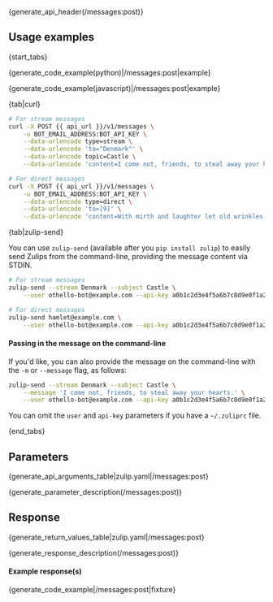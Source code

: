 {generate_api_header(/messages:post)}

## Usage examples

{start_tabs}

{generate_code_example(python)|/messages:post|example}

{generate_code_example(javascript)|/messages:post|example}

{tab|curl}

```bash
# For stream messages
curl -X POST {{ api_url }}/v1/messages \
    -u BOT_EMAIL_ADDRESS:BOT_API_KEY \
    --data-urlencode type=stream \
    --data-urlencode 'to="Denmark"' \
    --data-urlencode topic=Castle \
    --data-urlencode 'content=I come not, friends, to steal away your hearts.'

# For direct messages
curl -X POST {{ api_url }}/v1/messages \
    -u BOT_EMAIL_ADDRESS:BOT_API_KEY \
    --data-urlencode type=direct \
    --data-urlencode 'to=[9]' \
    --data-urlencode 'content=With mirth and laughter let old wrinkles come.'
```

{tab|zulip-send}

You can use `zulip-send`
(available after you `pip install zulip`) to easily send Zulips from
the command-line, providing the message content via STDIN.

```bash
# For stream messages
zulip-send --stream Denmark --subject Castle \
    --user othello-bot@example.com --api-key a0b1c2d3e4f5a6b7c8d9e0f1a2b3c4d5

# For direct messages
zulip-send hamlet@example.com \
    --user othello-bot@example.com --api-key a0b1c2d3e4f5a6b7c8d9e0f1a2b3c4d5
```

#### Passing in the message on the command-line

If you'd like, you can also provide the message on the command-line with the
`-m` or `--message` flag, as follows:


```bash
zulip-send --stream Denmark --subject Castle \
    --message 'I come not, friends, to steal away your hearts.' \
    --user othello-bot@example.com --api-key a0b1c2d3e4f5a6b7c8d9e0f1a2b3c4d5
```

You can omit the `user` and `api-key` parameters if you have a `~/.zuliprc`
file.

{end_tabs}

## Parameters

{generate_api_arguments_table|zulip.yaml|/messages:post}

{generate_parameter_description(/messages:post)}

## Response

{generate_return_values_table|zulip.yaml|/messages:post}

{generate_response_description(/messages:post)}

#### Example response(s)

{generate_code_example|/messages:post|fixture}

